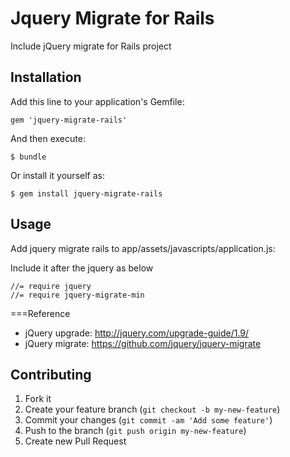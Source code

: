 # Jquery Migrate for Rails

Include jQuery migrate for Rails project

## Installation

Add this line to your application's Gemfile:

    gem 'jquery-migrate-rails'

And then execute:

    $ bundle

Or install it yourself as:

    $ gem install jquery-migrate-rails

## Usage
Add jquery migrate rails to app/assets/javascripts/application.js:

Include it after the jquery as below 

	//= require jquery
	//= require jquery-migrate-min


===Reference
* jQuery upgrade: http://jquery.com/upgrade-guide/1.9/
* jQuery migrate: https://github.com/jquery/jquery-migrate
  
## Contributing

1. Fork it
2. Create your feature branch (`git checkout -b my-new-feature`)
3. Commit your changes (`git commit -am 'Add some feature'`)
4. Push to the branch (`git push origin my-new-feature`)
5. Create new Pull Request
